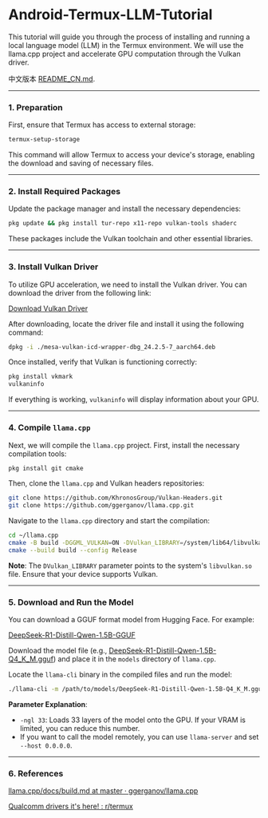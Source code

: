 # Android-Termux-LLM-Tutorial
This tutorial will guide you through the process of installing and running a local language model (LLM) in the Termux environment. We will use the llama.cpp project and accelerate GPU computation through the Vulkan driver.

中文版本 [README_CN.md](README_CN.md).

---

### 1. Preparation

First, ensure that Termux has access to external storage:

```bash
termux-setup-storage
```

This command will allow Termux to access your device's storage, enabling the download and saving of necessary files.

---

### 2. Install Required Packages

Update the package manager and install the necessary dependencies:

```bash
pkg update && pkg install tur-repo x11-repo vulkan-tools shaderc
```

These packages include the Vulkan toolchain and other essential libraries.

---

### 3. Install Vulkan Driver

To utilize GPU acceleration, we need to install the Vulkan driver. You can download the driver from the following link:

[Download Vulkan Driver](https://github.com/Jie-Qiao/Android-Termux-LLM-Tutorial/raw/refs/heads/main/mesa-vulkan-icd-wrapper-dbg_24.2.5-5_aarch64.deb)

After downloading, locate the driver file and install it using the following command:

```bash
dpkg -i ./mesa-vulkan-icd-wrapper-dbg_24.2.5-7_aarch64.deb
```

Once installed, verify that Vulkan is functioning correctly:

```bash
pkg install vkmark
vulkaninfo
```

If everything is working, `vulkaninfo` will display information about your GPU.

---

### 4. Compile `llama.cpp`

Next, we will compile the `llama.cpp` project. First, install the necessary compilation tools:

```bash
pkg install git cmake
```

Then, clone the `llama.cpp` and Vulkan headers repositories:

```bash
git clone https://github.com/KhronosGroup/Vulkan-Headers.git
git clone https://github.com/ggerganov/llama.cpp.git
```

Navigate to the `llama.cpp` directory and start the compilation:

```bash
cd ~/llama.cpp
cmake -B build -DGGML_VULKAN=ON -DVulkan_LIBRARY=/system/lib64/libvulkan.so -DVulkan_INCLUDE_DIR=~/Vulkan-Headers/include
cmake --build build --config Release
```

**Note**: The `DVulkan_LIBRARY` parameter points to the system's `libvulkan.so` file. Ensure that your device supports Vulkan.

---

### 5. Download and Run the Model

You can download a GGUF format model from Hugging Face. For example:

[DeepSeek-R1-Distill-Qwen-1.5B-GGUF](https://huggingface.co/bartowski/DeepSeek-R1-Distill-Qwen-1.5B-GGUF)

Download the model file (e.g., [DeepSeek-R1-Distill-Qwen-1.5B-Q4_K_M.gguf](https://huggingface.co/bartowski/DeepSeek-R1-Distill-Qwen-1.5B-GGUF/blob/main/DeepSeek-R1-Distill-Qwen-1.5B-Q4_K_M.gguf)) and place it in the `models` directory of `llama.cpp`.

Locate the `llama-cli` binary in the compiled files and run the model:

```bash
./llama-cli -m /path/to/models/DeepSeek-R1-Distill-Qwen-1.5B-Q4_K_M.gguf -ngl 33
```

**Parameter Explanation**:
- `-ngl 33`: Loads 33 layers of the model onto the GPU. If your VRAM is limited, you can reduce this number.
- If you want to call the model remotely, you can use `llama-server` and set `--host 0.0.0.0`.

---
### 6. References

[llama.cpp/docs/build.md at master · ggerganov/llama.cpp](https://github.com/ggerganov/llama.cpp/blob/master/docs/build.md)

[Qualcomm drivers it's here! : r/termux](https://www.reddit.com/r/termux/comments/1gmnf7s/qualcomm_drivers_its_here/)
